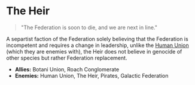 # The Heir

> "The Federation is soon to die, and we are next in line."

A separtist faction of the Federation solely believing that the Federation is incompetent and requires a change in leadership, unlike the [Human Union](human_union) (which they are enemies with), the Heir does not believe in genocide of other species but rather Federation replacement.

- **Allies:** Botani Union, Roach Conglomerate
- **Enemies:** Human Union, The Heir, Pirates, Galactic Federation
